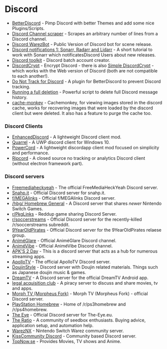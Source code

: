 # Discord

* [BetterDiscord](https://github.com/JsSucks/BetterDiscordApp) - Pimp Discord with better Themes and add some nice Plugins/Scripts.
* [Discord Channel scraper](https://github.com/simon987/Discord-Channel-scraper) - Scrapes an arbitrary number of lines from a Discord channel.
* [Discord WarezBot](https://github.com/enzobes/WarezBot) - Public Version of Discord bot for scene release.
* [Discord notifications 1: Sonarr, Radarr and Lidarr](http://blog.tiga.tech/discord-notifications-for-sonarr-radarr-and-lidarr/) - A short tutorial to work with Sonarr which notificatesDiscord Users about new releases.
* [Discord toolkit](http://notabug.org/johndoe5436/discord-toolkit) - Discord batch account creator.
* [DiscordCrypt](http://gitlab.com/leogx9r/DiscordCrypt) - Encrypt Discord - there is also [Simple DiscordCrypt](http://gitlab.com/An0/SimpleDiscordCrypt) - which works with the Web version of Discord (both are not compatible to each another!).
* [Do Not Track for Discord](https://github.com/rauenzi/BetterDiscordAddons/tree/master/Plugins/DoNotTrack) - A plugin for BetterDiscord to prevent Discord tracking.
* [Running a full deletion](https://github.com/c-edw/discord-delete/wiki/Running-a-full-deletion) - Powerful script to delete full Discord message history.
* [cache-monkey](https://github.com/jamiepine/cache-monkey) - Cachemonkey, for viewing images stored in the discord cache, works for recovering images that were loaded by the discord client but were deleted. It also has a feature to purge the cache too.

### Discord Clients

* [EnhancedDiscord](https://github.com/joe27g/EnhancedDiscord) - A lightweight Discord client mod.
* [Quarrel](https://github.com/UWPCommunity/Quarrel) - A UWP discord client for Windows 10.
* [PowerCord](https://github.com/powercord-org/powercord) - A lightweight discordapp client mod focused on simplicity and performance.
* [Ripcord](https://cancel.fm/ripcord/) - A closed source no tracking or analytics Discord client (without electron framework part).

### Discord servers

* [Freemediaheckyeah](https://discord.com/invite/vgnaeka) - The official FreeMediaHeckYeah Discord server.
* [Snahp.it](https://discord.gg/ypyKZCj) - Official Discord server for snahp.it.
* [f/MEGAlinks](https://discordapp.com/invite/xk7HEE3) - Official f/MEGAlinks Discord server.
* [/hbg/ Homebrew General](https://discord.io/homebrew) - A Discord server that shares _newer_ Nintendo Switch Games.
* [r/PkgLinks](https://discord.io/PkgLinks) - Reddup game sharing Discord Server.
* [r/soccerstreams](https://discord.gg/geyTtth) - Official Discord server for the recently-killed /r/soccerstreams subreddit.
* [9YearOldPirates](https://discord.gg/3YCF8u) - Official Discord server for the 9YearOldPirates relaese group.
* [AniméGlare](https://discordapp.com/invite/RMjHm4F1) - Official AniméGlare Discord channel.
* [AniméVibe](https://discordapp.com/invite/4QGvkw8) - Official AniméVibe Discord channel.
* [APK'S 2 Day](https://discord.gg/2qWqzN8) - This is a discord server that acts as a hub for numerous streaming apps.
* [ApolloTV](https://discordapp.com/invite/DT9SgYE) - The official ApolloTV Discord server.
* [DoujinStyle](https://discord.gg/z2QDFdA) - Discord server with Doujin related materials. Things such as Japanese doujin music & games.
* [DreamTV](https://discordapp.com/invite/FQkQz6g) - A Discord server for the official DreamTV Android app.
* [legal acquisition club](https://discordapp.com/invite/UmWJVvH) - A piracy server to discuss and share movies, tv and apps.
* [Morph TV (Morpheus Fork)](https://discordapp.com/invite/gVxP2Gq) - Morph TV (Morpheus Fork) - official Discord server.
* [PlayStation Homebrew](https://discord.gg/JJnvEN8) - Home of /r/ps3homebrew and /r/ps4homebrew.
* [The Eye](https://discordapp.com/invite/py3kX3Z) - Official Discord server for The-Eye.eu.
* [The Ratio](https://discordapp.com/invite/wab3Qag) - A community of seedbox enthusiasts. Buying advice, application setup, and automation help.
* [WarezNX](https://discord.gg/d6xxuPq) - Nintendo Switch Warez community server.
* [KissCommunity Discord](https://discordapp.com/invite/eCzUxNB) - Community based Discord server.
* [TopNow.se](https://discord.gg/marBA97) - Provides Movies, TV shows and Anime.
